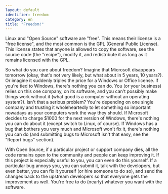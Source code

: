```yaml
---
layout: default
identifier: freedom
category: en
title: "Freedom!"
---
```


Linux and "Open Source" software are "free". This means their 
license is a "free license", and the most common is the GPL (General 
Public License). This license states that anyone is allowed to copy 
the software, see the source code (the "recipe"), modify it, and 
redistribute it as long as it remains licensed with the GPL.

So what do you care about freedom? Imagine that Microsoft disappears 
tomorrow (okay, that's not very likely, but what about in 5 years, 10 
years?). Or imagine it suddenly triples the price for a Windows or 
Office license. If you're tied to Windows, there's nothing you can do. 
You (or your business) relies on this one company, on its software, and 
you can't possibly make things work without it (what good is a computer 
without an operating system?). Isn't that a serious problem? You're 
depending on one single company and trusting it wholeheartedly to let 
something so important nowadays as your computers work the way they 
should. If Microsoft decides to charge $1000 for the next version of 
Windows, there's nothing you can do about it (except switch to Linux, of 
course). If Windows has a bug that bothers you very much and Microsoft 
won't fix it, there's nothing you can do (and submitting bugs to 
Microsoft isn't that easy, see the "Report bugs" section). 

With Open Source, if a particular project or support company dies, 
all the code remains open to the community and people can keep improving 
it. If this project is especially useful to you, you can even do this 
yourself. If a particular bug annoys you, you can submit it, talk with 
the developers, but even better, you can fix it yourself (or hire 
someone to do so), and send the changes back to the upstream developers 
so that everyone gets the improvement as well. You're free to do 
(nearly) whatever you want with the software.





